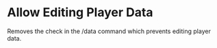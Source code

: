 # Allow Editing Player Data

Removes the check in the /data command which prevents editing player data.

